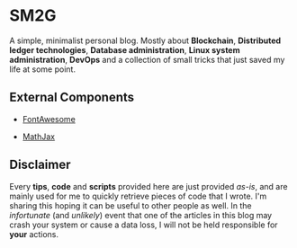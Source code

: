 # SM2G

A simple, minimalist personal blog. Mostly about **Blockchain**, **Distributed ledger technologies**, **Database administration**, **Linux system administration**, **DevOps** and a collection of small tricks that just saved my life at some point.

## External Components

* [FontAwesome](http://fontawesome.io/)

* [MathJax](https://www.mathjax.org/)

## Disclaimer

Every **tips**, **code** and **scripts** provided here are just provided *as-is*, and are mainly used for me to quickly retrieve pieces of code that I wrote. I'm sharing this hoping it can be useful to other people as well. In the *infortunate* (and *unlikely*) event that one of the articles in this blog may crash your system or cause a data loss, I will not be held responsible for **your** actions.
